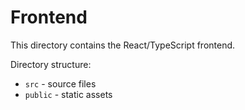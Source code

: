 # Frontend

This directory contains the React/TypeScript frontend.

Directory structure:
- `src` - source files
- `public` - static assets
